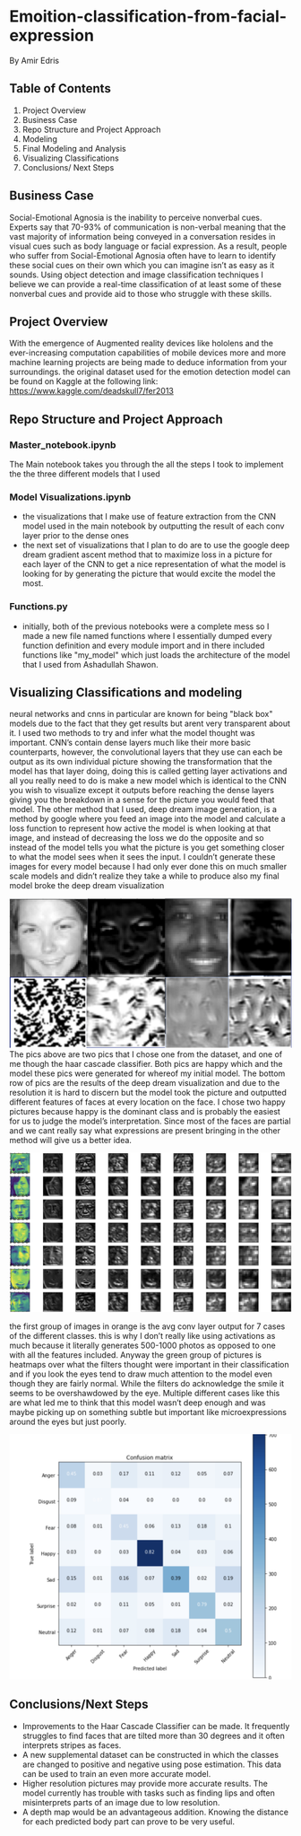 # Emoition-classification-from-facial-expression
By Amir Edris 
## Table of Contents
1. Project Overview
1. Business Case 
1. Repo Structure and Project Approach
1. Modeling 
1. Final Modeling and Analysis
1. Visualizing Classifications
1. Conclusions/ Next Steps
## Business Case 
Social-Emotional Agnosia is the inability to perceive nonverbal cues. Experts say that 70-93% of communication is non-verbal meaning that the vast majority of information being conveyed in a conversation resides in visual cues such as body language or facial expression. As a result, people who suffer from Social-Emotional Agnosia often have to learn to identify these social cues on their own which you can imagine isn’t as easy as it sounds. Using object detection and image classification techniques I believe we can provide a real-time classification of at least some of these nonverbal cues and provide aid to those who struggle with these skills.


## Project Overview
With the emergence of Augmented reality devices like hololens and the ever-increasing computation capabilities of mobile devices more and more machine learning projects are being made to deduce information from your surroundings.
the original dataset used for the emotion detection model can be found on Kaggle at the following link: https://www.kaggle.com/deadskull7/fer2013

## Repo Structure and Project Approach

 ### Master_notebook.ipynb
 The Main notebook takes you through the all the steps I took to implement the the three different models that I used
 ### Model Visualizations.ipynb
  - the visualizations that I make use of feature extraction from the CNN model used in the main notebook by outputting the result of each conv layer prior to the dense ones
  - the next set of visualizations that I plan to do are to use the google deep dream gradient ascent method that to maximize loss in a picture for each layer of the CNN to get a nice representation of what the model is looking for by generating the picture that would excite the model the most.

 ### Functions.py
 - initially, both of the previous notebooks were a complete mess so I made a new file named functions where I essentially dumped every function definition and every module import and in there included functions like "my_model" which just loads the architecture of the model that I used from Ashadullah Shawon.

 

## Visualizing Classifications and modeling
neural networks and cnns in particular are known for being "black box" models due to the fact that they get results but arent very transparent about it. I used two methods to try and infer what the model thought was important. CNN’s contain dense layers much like their more basic counterparts, however, the convolutional layers that they use can each be output as its own individual picture showing the transformation that the model has that layer doing, doing this is called getting layer activations and all you really need to do is make a new model which is identical to the CNN you wish to visualize except it outputs before reaching the dense layers giving you the breakdown in a sense for the picture you would feed that model. The other method that I used, deep dream image generation, is a method by google where you feed an image into the model and calculate a loss function to represent how active the model is when looking at that image, and instead of decreasing the loss we do the opposite and so instead of the model tells you what the picture is you get something closer to what the model sees when it sees the input. I couldn’t generate these images for every model because I had only ever done this on much smaller scale models and didn’t realize they take a while to produce also my final model broke the deep dream visualization


![Image](https://github.com/AmirMEdris/Facial-Expression-Recognition/blob/main/Pics/Screen%20Shot%202020-11-12%20at%201.37.04%20PM.png)
The pics above are two pics that I chose one from the dataset, and one of me though the haar cascade classifier. Both pics are happy which and the model these pics were generated for whereof my initial model. The bottom row of pics are the results of the deep dream visualization and due to the resolution it is hard to discern but the model took the picture and outputted different features of faces at every location on the face. I chose two happy pictures because happy is the dominant class and is probably the easiest for us to judge the model’s interpretation. Since most of the faces are partial and we cant really say what expressions are present bringing in the other method will give us a better idea.

![Image](https://github.com/AmirMEdris/Facial-Expression-Recognition/blob/main/Pics/Screen%20Shot%202020-11-20%20at%2012.08.28%20PM.png)


the first group of images in orange is the avg conv layer output for 7 cases of the different classes. this is why I don’t really like using activations as much because it literally generates 500-1000 photos as opposed to one with all the features included. Anyway the green group of pictures is heatmaps over what the filters thought were important in their classification and if you look the eyes tend to draw much attention to the model even though they are fairly normal. While the filters do acknowledge the smile it seems to be overshawdowed by the eye. Multiple different cases like this are what led me to think that this model wasn’t deep enough and was maybe picking up on something subtle but important like microexpressions around the eyes but just poorly.

![Image](https://github.com/AmirMEdris/Facial-Expression-Recognition/blob/main/Pics/Screen%20Shot%202020-11-12%20at%202.59.05%20PM.png)

## Conclusions/Next Steps
- Improvements to the Haar Cascade Classifier can be made. It frequently struggles to find faces that are tilted more than 30 degrees and it often interprets stripes as faces. 
- A new supplemental dataset can be constructed in which the classes are changed to positive and negative using pose estimation. This data can be used to train an even more accurate model.
- Higher resolution pictures may provide more accurate results. The model currently has trouble with tasks such as finding lips and often misinterprets parts of an image due to low resolution. 
- A depth map would be an advantageous addition. Knowing the distance for each predicted body part can prove to be very useful.  

